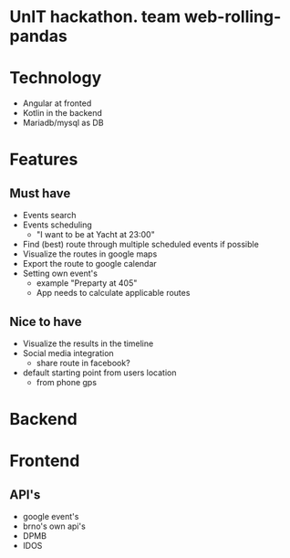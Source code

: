 # UnIT hackathon. team web-rolling-pandas

# Technology

 - Angular at fronted
 - Kotlin in the backend
 - Mariadb/mysql as DB

# Features

## Must have

 - Events search
 - Events scheduling
    - "I want to be at Yacht at 23:00"
- Find (best) route through multiple scheduled events if possible
- Visualize the routes in google maps
- Export the route to google calendar
- Setting own event's
    - example "Preparty at 405" 
    - App needs to calculate applicable routes


## Nice to have

- Visualize the results in the timeline
- Social media integration
    - share route in facebook?
- default starting point from users location
    - from phone gps


# Backend

# Frontend 

## API's 

 - google event's 
 - brno's own  api's
 - DPMB
 - IDOS
